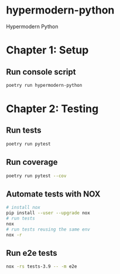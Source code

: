 # hypermodern-python
Hypermodern Python


# Chapter 1: Setup

## Run console script
```bash
poetry run hypermodern-python
```

# Chapter 2: Testing

## Run tests
```bash
poetry run pytest
```

## Run coverage
```bash
poetry run pytest --cov
```

## Automate tests with NOX
```bash
# install nox
pip install --user --upgrade nox
# run tests
nox
# run tests reusing the same env
nox -r
```

## Run e2e tests
```bash
nox -rs tests-3.9 -- -m e2e
```
